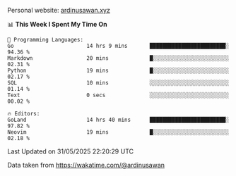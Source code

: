 Personal website: [ardinusawan.xyz](https://ardinusawan.xyz)

<!--START_SECTION:waka-->
📊 **This Week I Spent My Time On** 

```text
💬 Programming Languages: 
Go                       14 hrs 9 mins       ████████████████████████░   94.36 % 
Markdown                 20 mins             █░░░░░░░░░░░░░░░░░░░░░░░░   02.31 % 
Python                   19 mins             █░░░░░░░░░░░░░░░░░░░░░░░░   02.17 % 
SQL                      10 mins             ░░░░░░░░░░░░░░░░░░░░░░░░░   01.14 % 
Text                     0 secs              ░░░░░░░░░░░░░░░░░░░░░░░░░   00.02 % 

🔥 Editors: 
GoLand                   14 hrs 40 mins      ████████████████████████░   97.82 % 
Neovim                   19 mins             █░░░░░░░░░░░░░░░░░░░░░░░░   02.18 % 
```


 Last Updated on 31/05/2025 22:20:29 UTC
<!--END_SECTION:waka-->
Data taken from https://wakatime.com/@ardinusawan
